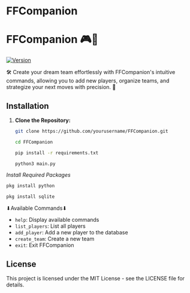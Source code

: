 # FFCompanion

# FFCompanion 🎮💬

[![Version](https://img.shields.io/badge/version-1.0-blue.svg)](https://github.com/yourusername/FFCompanion)

🛠️ Create your dream team effortlessly with FFCompanion's intuitive commands, allowing you to add new players, organize teams, and strategize your next moves with precision. 🎯

## Installation

1. **Clone the Repository:**
   ```bash
   git clone https://github.com/yourusername/FFCompanion.git
   ```
   ```bash
   cd FFCompanion
   ```
   ```bash
   pip install -r requirements.txt
   ```
   ```bash
   python3 main.py
   ```

_Install Required Packages_

   ```bash
   pkg install python
   ```
   ```bash
   pkg install sqlite
   ```
⬇Available Commands⬇

- `help`: Display available commands
- `list_players`: List all players
- `add_player`: Add a new player to the database
- `create_team`: Create a new team
- `exit`: Exit FFCompanion

## License
This project is licensed under the MIT License - see the LICENSE file for details.

